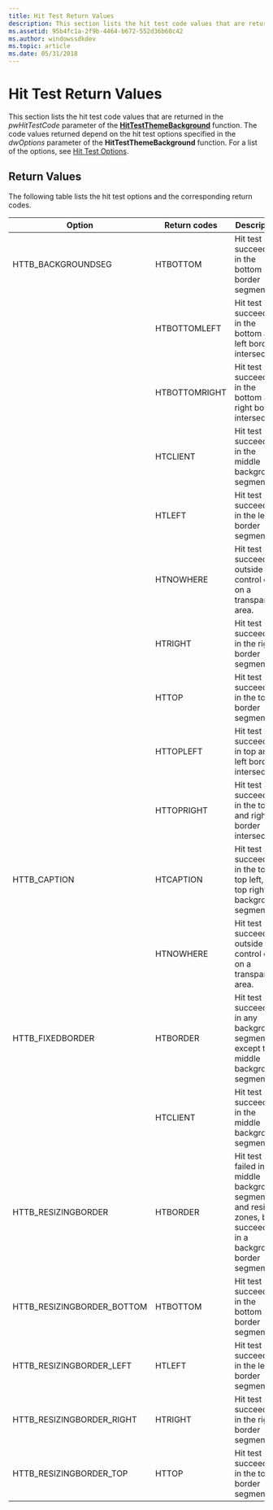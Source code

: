```yaml
---
title: Hit Test Return Values
description: This section lists the hit test code values that are returned in the pwHitTestCode parameter of the HitTestThemeBackground function.
ms.assetid: 95b4fc1a-2f9b-4464-b672-552d36b60c42
ms.author: windowssdkdev
ms.topic: article
ms.date: 05/31/2018
---
```


# Hit Test Return Values

This section lists the hit test code values that are returned in the *pwHitTestCode* parameter of the [**HitTestThemeBackground**](/windows/desktop/api/Uxtheme/nf-uxtheme-hittestthemebackground) function. The code values returned depend on the hit test options specified in the *dwOptions* parameter of the **HitTestThemeBackground** function. For a list of the options, see [Hit Test Options](theme-hit-test-options.md).

## Return Values

The following table lists the hit test options and the corresponding return codes.



| Option                       | Return codes  | Description                                                                                                        |
|------------------------------|---------------|--------------------------------------------------------------------------------------------------------------------|
| HTTB\_BACKGROUNDSEG          | HTBOTTOM      | Hit test succeeded in the bottom border segment.                                                                   |
|                              | HTBOTTOMLEFT  | Hit test succeeded in the bottom and left border intersection.                                                     |
|                              | HTBOTTOMRIGHT | Hit test succeeded in the bottom and right border intersection.                                                    |
|                              | HTCLIENT      | Hit test succeeded in the middle background segment.                                                               |
|                              | HTLEFT        | Hit test succeeded in the left border segment.                                                                     |
|                              | HTNOWHERE     | Hit test succeeded outside the control or on a transparent area.                                                   |
|                              | HTRIGHT       | Hit test succeeded in the right border segment.                                                                    |
|                              | HTTOP         | Hit test succeeded in the top border segment.                                                                      |
|                              | HTTOPLEFT     | Hit test succeeded in top and left border intersection.                                                            |
|                              | HTTOPRIGHT    | Hit test succeeded in the top and right border intersection.                                                       |
| HTTB\_CAPTION                | HTCAPTION     | Hit test succeeded in the top, top left, or top right background segments.                                         |
|                              | HTNOWHERE     | Hit test succeeded outside the control or on a transparent area.                                                   |
| HTTB\_FIXEDBORDER            | HTBORDER      | Hit test succeeded in any background segment except the middle background segment.                                 |
|                              | HTCLIENT      | Hit test succeeded in the middle background segment.                                                               |
| HTTB\_RESIZINGBORDER         | HTBORDER      | Hit test failed in the middle background segment and resizing zones, but succeeded in a background border segment. |
| HTTB\_RESIZINGBORDER\_BOTTOM | HTBOTTOM      | Hit test succeeded in the bottom border segment.                                                                   |
| HTTB\_RESIZINGBORDER\_LEFT   | HTLEFT        | Hit test succeeded in the left border segment.                                                                     |
| HTTB\_RESIZINGBORDER\_RIGHT  | HTRIGHT       | Hit test succeeded in the right border segment.                                                                    |
| HTTB\_RESIZINGBORDER\_TOP    | HTTOP         | Hit test succeeded in the top border segment.                                                                      |



 

 

 




